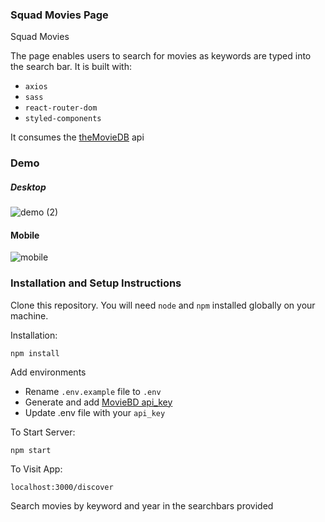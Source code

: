 ### Squad Movies Page

Squad Movies 

The page enables users to search for movies as keywords are typed into the search bar.
It is built with:
- `axios`
- `sass`
- `react-router-dom`
- `styled-components`

It consumes the [theMovieDB](https://developers.themoviedb.org/3/) api

### Demo

##### Desktop
![demo (2)](https://user-images.githubusercontent.com/31965597/159656732-0a136732-0a15-431d-ad42-c478d04f3d33.gif)

#### Mobile

![mobile](https://user-images.githubusercontent.com/31965597/159658684-507aa96f-030f-4bbe-ac2b-7e12d9ac8e55.gif)

### Installation and Setup Instructions

Clone this repository. You will need `node` and `npm` installed globally on your machine.  

Installation:

`npm install`  

Add environments
- Rename `.env.example` file to `.env`
- Generate and add [MovieBD api_key](https://developers.themoviedb.org/3/authentication/how-do-i-generate-a-session-id)
- Update .env file with your `api_key`

To Start Server:

`npm start`  

To Visit App:

`localhost:3000/discover`  

Search movies by keyword and year in the searchbars provided
